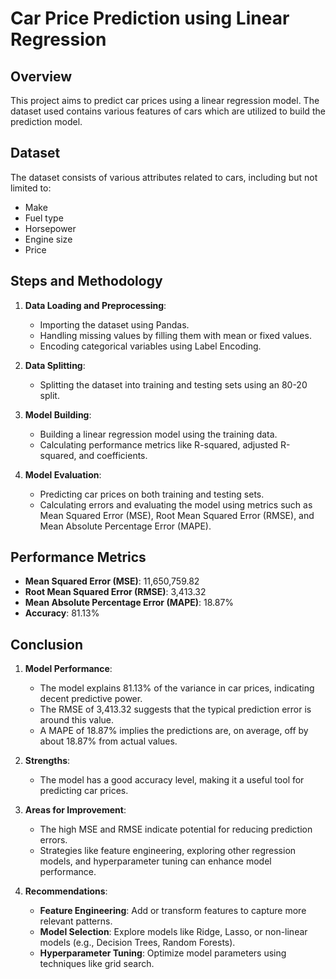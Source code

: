 # Car Price Prediction using Linear Regression

## Overview

This project aims to predict car prices using a linear regression model. The dataset used contains various features of cars which are utilized to build the prediction model.

## Dataset

The dataset consists of various attributes related to cars, including but not limited to:
- Make
- Fuel type
- Horsepower
- Engine size
- Price

## Steps and Methodology

1. **Data Loading and Preprocessing**:
   - Importing the dataset using Pandas.
   - Handling missing values by filling them with mean or fixed values.
   - Encoding categorical variables using Label Encoding.

2. **Data Splitting**:
   - Splitting the dataset into training and testing sets using an 80-20 split.

3. **Model Building**:
   - Building a linear regression model using the training data.
   - Calculating performance metrics like R-squared, adjusted R-squared, and coefficients.

4. **Model Evaluation**:
   - Predicting car prices on both training and testing sets.
   - Calculating errors and evaluating the model using metrics such as Mean Squared Error (MSE), Root Mean Squared Error (RMSE), and Mean Absolute Percentage Error (MAPE).

## Performance Metrics

- **Mean Squared Error (MSE)**: 11,650,759.82
- **Root Mean Squared Error (RMSE)**: 3,413.32
- **Mean Absolute Percentage Error (MAPE)**: 18.87%
- **Accuracy**: 81.13%

## Conclusion

1. **Model Performance**:
   - The model explains 81.13% of the variance in car prices, indicating decent predictive power.
   - The RMSE of 3,413.32 suggests that the typical prediction error is around this value.
   - A MAPE of 18.87% implies the predictions are, on average, off by about 18.87% from actual values.

2. **Strengths**:
   - The model has a good accuracy level, making it a useful tool for predicting car prices.

3. **Areas for Improvement**:
   - The high MSE and RMSE indicate potential for reducing prediction errors.
   - Strategies like feature engineering, exploring other regression models, and hyperparameter tuning can enhance model performance.

4. **Recommendations**:
   - **Feature Engineering**: Add or transform features to capture more relevant patterns.
   - **Model Selection**: Explore models like Ridge, Lasso, or non-linear models (e.g., Decision Trees, Random Forests).
   - **Hyperparameter Tuning**: Optimize model parameters using techniques like grid search.

